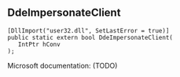 ## DdeImpersonateClient

```
[DllImport("user32.dll", SetLastError = true)]
public static extern bool DdeImpersonateClient(
   IntPtr hConv
);
```

Microsoft documentation: (TODO)
